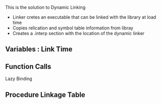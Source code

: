 This is the solution to Dynamic Linking

* Linker cretes an executable that can be linked with the library at load time
* Copies relication and symbol table information from libray
* Creates a .interp section with the location of the dynamic linker

## Variables : Link Time

## Function Calls
Lazy Binding

## Procedure Linkage Table
